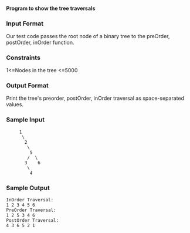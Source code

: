 #### **Program to show the tree traversals**

### Input Format
Our test code passes the root node of a binary tree to the preOrder, postOrder, inOrder function.

### Constraints

 1<=Nodes in the tree <=5000

### Output Format
Print the tree's preorder, postOrder, inOrder traversal as space-separated values.

### Sample Input
```
     1
      \
       2
        \
         5
        /  \
       3    6
        \
         4  
```

### Sample Output
```
InOrder Traversal:
1 2 3 4 5 6
PreOrder Traversal:
1 2 5 3 4 6
PostOrder Traversal:
4 3 6 5 2 1
```